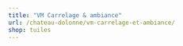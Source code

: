 ```yaml
---
title: "VM Carrelage & ambiance"
url: /chateau-dolonne/vm-carrelage-et-ambiance/
shop: tuiles
---
```

